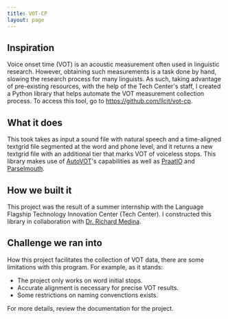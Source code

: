 ```yaml
---
title: VOT-CP
layout: page
---
```


## Inspiration

Voice onset time (VOT) is an acoustic measurement often used in linguistic research. However, obtaining such measurements is a task done by hand, slowing the research process for many linguists. As such, taking advantage of pre-existing resources, with the help of the Tech Center's staff, I created a Python library that helps automate the VOT measurement collection process. To access this tool, go to https://github.com/llcit/vot-cp.

## What it does

This took takes as input a sound file with natural speech and a time-aligned textgrid file segmented at the word and phone level, and it returns a new textgrid file with an additional tier that marks VOT of voiceless stops. This library makes use of [AutoVOT](https://github.com/mlml/autovot)'s capabilities as well as [PraatIO](https://github.com/timmahrt/praatIO) and [Parselmouth](https://parselmouth.readthedocs.io/en/stable/).

## How we built it

This project was the result of a summer internship with the Language Flagship Technology Innovation Center (Tech Center). I constructed this library in collaboration with [Dr. Richard Medina](https://clt.manoa.hawaii.edu/richard-medina/). 

## Challenge we ran into

How this project facilitates the collection of VOT data, there are some limitations with this program. For example, as it stands:
- The project only works on word initial stops.
- Accurate alignment is necessary for precise VOT results.
- Some restrictions on naming convenctions exists.

For more details, review the documentation for the project.
